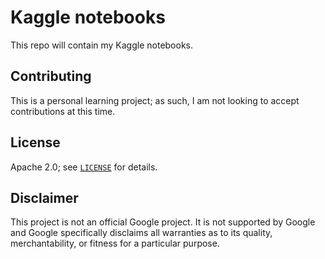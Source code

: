 # Kaggle notebooks

This repo will contain my Kaggle notebooks.

## Contributing

This is a personal learning project; as such, I am not looking to accept
contributions at this time.

## License

Apache 2.0; see [`LICENSE`](LICENSE) for details.

## Disclaimer

This project is not an official Google project. It is not supported by Google
and Google specifically disclaims all warranties as to its quality,
merchantability, or fitness for a particular purpose.
